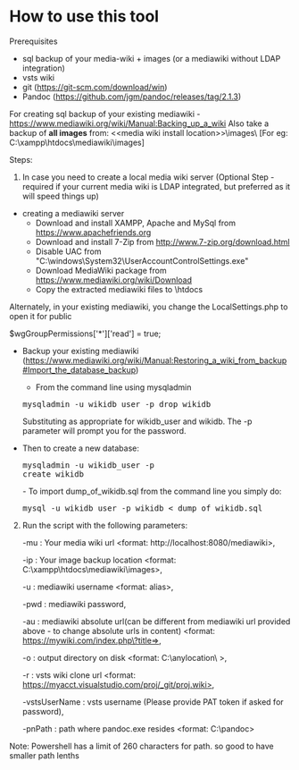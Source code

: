 # How to use this tool

Prerequisites
- sql backup of your media-wiki + images (or a mediawiki without LDAP integration)
- vsts wiki
- git (https://git-scm.com/download/win)
- Pandoc (https://github.com/jgm/pandoc/releases/tag/2.1.3)

For creating sql backup of your existing mediawiki - https://www.mediawiki.org/wiki/Manual:Backing_up_a_wiki
Also take a backup of **all images** from:
 \<\<media wiki install location\>\>\images\ [For eg: C:\xampp\htdocs\mediawiki\images]

Steps:
1) In case you need to create a local media wiki server (Optional Step - required if your current media wiki is LDAP integrated, but preferred as it will speed things up)
  - creating a mediawiki server
    - Download and install XAMPP, Apache and MySql from https://www.apachefriends.org
    - Download and install 7-Zip from http://www.7-zip.org/download.html
    -	Disable UAC from "C:\windows\System32\UserAccountControlSettings.exe"
    - Download MediaWiki package from https://www.mediawiki.org/wiki/Download
    - Copy the extracted mediawiki files to \htdocs
  
  Alternately, in your existing mediawiki, you change the LocalSettings.php to open it for public 
  
  $wgGroupPermissions['*']['read'] = true;
  
  - Backup your existing mediawiki (https://www.mediawiki.org/wiki/Manual:Restoring_a_wiki_from_backup#Import_the_database_backup)
    - From the command line using mysqladmin
    <pre>mysqladmin -u wikidb_user -p drop wikidb</pre>
    Substituting as appropriate for wikidb_user and wikidb. The -p parameter will prompt you for the password.

   - Then to create a new database:
    <pre>mysqladmin -u wikidb_user -p create wikidb</pre>
    - To import dump_of_wikidb.sql from the command line you simply do:
      <pre>mysql -u wikidb_user -p wikidb < dump_of_wikidb.sql</pre>
    

2) Run the script with the following parameters:
    
    -mu : Your media wiki url <format: http://localhost:8080/mediawiki>,
    
    -ip : Your image backup location <format: C:\xampp\htdocs\mediawiki\images>, 
    
    -u : mediawiki username <format: alias>,
    
    -pwd : mediawiki password,
    
    -au : mediawiki absolute url(can be different from mediawiki url provided above - to change absolute urls in content) <format: https://mywiki.com/index.php\?title=>, 
    
    -o : output directory on disk <format: C:\anylocation\ >,
    
    -r : vsts wiki clone url <format: https://myacct.visualstudio.com/proj/_git/proj.wiki>,
    
    -vstsUserName : vsts username (Please provide PAT token if asked for password),
    
    -pnPath : path where pandoc.exe resides <format: C:\pandoc\>


Note: Powershell has a limit of 260 characters for path. so good to have smaller path lenths
  
